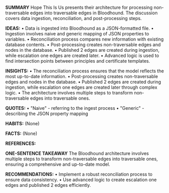 **SUMMARY**
Hope This Is Us presents their architecture for processing non-traversable edges into traversable edges in Bloodhound. The discussion covers data ingestion, reconciliation, and post-processing steps.

**IDEAS:**
• Data is ingested into Bloodhound as a JSON-formatted file.
• Ingestion involves naive and generic mapping of JSON properties to variables.
• Reconciliation process compares new information with existing database contents.
• Post-processing creates non-traversable edges and nodes in the database.
• Published 2 edges are created during ingestion, while escalation one edges are created later.
• Advanced logic is used to find intersection points between principles and certificate templates.

**INSIGHTS:**
• The reconciliation process ensures that the model reflects the most up-to-date information.
• Post-processing creates non-traversable edges and nodes in the database.
• Published 2 edges are created during ingestion, while escalation one edges are created later through complex logic.
• The architecture involves multiple steps to transform non-traversable edges into traversable ones.

**QUOTES:**
• "Naive" - referring to the ingest process
• "Generic" - describing the JSON property mapping

**HABITS:** (None)

**FACTS:** (None)

**REFERENCES:**

**ONE-SENTENCE TAKEAWAY**
The Bloodhound architecture involves multiple steps to transform non-traversable edges into traversable ones, ensuring a comprehensive and up-to-date model.

**RECOMMENDATIONS:**
• Implement a robust reconciliation process to ensure data consistency.
• Use advanced logic to create escalation one edges and published 2 edges efficiently.

